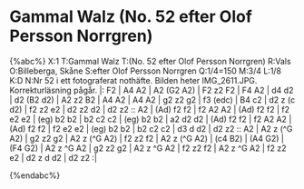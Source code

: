 # Gammal Walz (No. 52 efter Olof Persson Norrgren)

{%abc%}
X:1
T:Gammal Walz
T:(No. 52 efter Olof Persson Norrgren)
R:Vals
O:Billeberga, Skåne
S:efter Olof Persson Norrgren
Q:1/4=150
M:3/4
L:1/8
K:D
N:Nr 52 i ett fotograferat nothäfte. Bilden heter IMG_2611.JPG. Korrekturläsning pågår.
|: F2 | A4 A2 | A2 (G2 A2) | F2 z2 F2 | F4 A2 | d4 d2 | d2 (B2 d2) | A2 z2 B2 | A4 A2 | A4 A2 |
g2 z2 g2 | f3 (edc) | B4 c2 | d2 z (c d2) | f2 z2 e2 | d2 z2 d2 | d2 z2 :: A2 | (Ad) f2 f2 |
f2 A2 A2 | (Ad) f2 f2 | f2 e2 e2 | (eg) b2 b2 | b2 c2 c2 | (eg) b2 b2 | a2 d2 d2 | (Ad) f2 f2 |
f2 A2 A2 | (Ad) f2 f2 | f2 e2 e2 | (eg) b2 b2 | b2 c2 c2 | d3 d d2 | d2 z2 :: A2 | A2 z (^G A2) |
g2 z2 g2 | A2 z (^G A2) | f2 z2 f2 | A2 z (^G A2) | (c4 B2) | (A4 G2) | (F4 G2) | A2 z ^G A2 | g2 z2 g2 |
A2 z ^G A2 | f2 z2 f2 | A2 z ^G A2 | f2 z2 e2 | d2 z d d2 | d2 z2 :|


{%endabc%}
